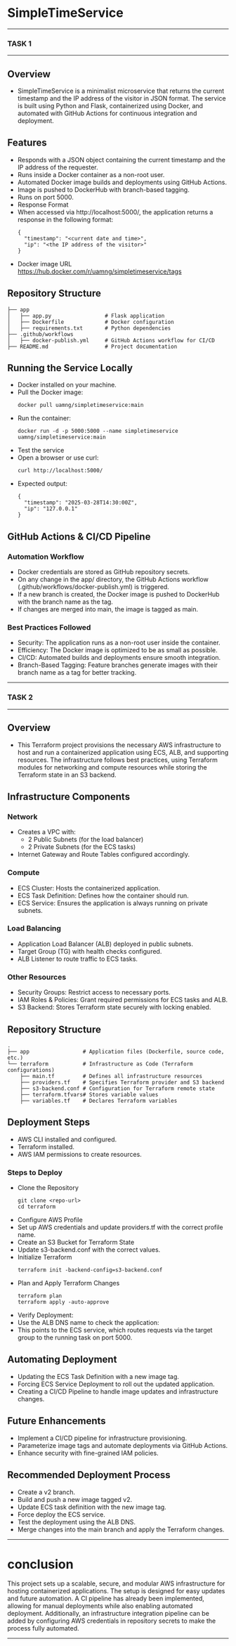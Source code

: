# SimpleTimeService

---
### TASK 1
---

## Overview

- SimpleTimeService is a minimalist microservice that returns the current timestamp and the IP address of the visitor in JSON format. The service is built using Python and Flask, containerized using Docker, and automated with GitHub Actions for continuous integration and deployment.

## Features

- Responds with a JSON object containing the current timestamp and the IP address of the requester.
- Runs inside a Docker container as a non-root user.
- Automated Docker image builds and deployments using GitHub Actions.
- Image is pushed to DockerHub with branch-based tagging.
- Runs on port 5000.
- Response Format
- When accessed via http://localhost:5000/, the application returns a response in the following format:
  ```
  {
    "timestamp": "<current date and time>",
    "ip": "<the IP address of the visitor>"
  }
  ```
- Docker image URL
  https://hub.docker.com/r/uamng/simpletimeservice/tags
  
## Repository Structure

```
├── app
│   ├── app.py                 # Flask application
│   ├── Dockerfile             # Docker configuration
│   ├── requirements.txt       # Python dependencies
├── .github/workflows
│   ├── docker-publish.yml     # GitHub Actions workflow for CI/CD
├── README.md                  # Project documentation
```

## Running the Service Locally

- Docker installed on your machine.
- Pull the Docker image:
  ```
  docker pull uamng/simpletimeservice:main
  ```
- Run the container:
  ```
  docker run -d -p 5000:5000 --name simpletimeservice uamng/simpletimeservice:main
  ```
- Test the service
- Open a browser or use curl:
  ```
  curl http://localhost:5000/
  ```
- Expected output:
  ```
  {
    "timestamp": "2025-03-28T14:30:00Z",
    "ip": "127.0.0.1"
  }
  ```

## GitHub Actions & CI/CD Pipeline

### Automation Workflow

- Docker credentials are stored as GitHub repository secrets.
- On any change in the app/ directory, the GitHub Actions workflow (.github/workflows/docker-publish.yml) is triggered.
- If a new branch is created, the Docker image is pushed to DockerHub with the branch name as the tag.
- If changes are merged into main, the image is tagged as main.

### Best Practices Followed

- Security: The application runs as a non-root user inside the container.
- Efficiency: The Docker image is optimized to be as small as possible.
- CI/CD: Automated builds and deployments ensure smooth integration.
- Branch-Based Tagging: Feature branches generate images with their branch name as a tag for better tracking.

---
### TASK 2
---

## Overview

- This Terraform project provisions the necessary AWS infrastructure to host and run a containerized application using ECS, ALB, and supporting resources. The infrastructure follows best practices, using Terraform modules for networking and compute resources while storing the Terraform state in an S3 backend.

## Infrastructure Components

### Network

- Creates a VPC with:
  - 2 Public Subnets (for the load balancer)
  - 2 Private Subnets (for the ECS tasks)
- Internet Gateway and Route Tables configured accordingly.

### Compute

- ECS Cluster: Hosts the containerized application.
- ECS Task Definition: Defines how the container should run.
- ECS Service: Ensures the application is always running on private subnets.

### Load Balancing

- Application Load Balancer (ALB) deployed in public subnets.
- Target Group (TG) with health checks configured.
- ALB Listener to route traffic to ECS tasks.

### Other Resources

- Security Groups: Restrict access to necessary ports.
- IAM Roles & Policies: Grant required permissions for ECS tasks and ALB.
- S3 Backend: Stores Terraform state securely with locking enabled.

## Repository Structure

```
.
├── app                 # Application files (Dockerfile, source code, etc.)
└── terraform           # Infrastructure as Code (Terraform configurations)
    ├── main.tf         # Defines all infrastructure resources
    ├── providers.tf    # Specifies Terraform provider and S3 backend
    ├── s3-backend.conf # Configuration for Terraform remote state
    ├── terraform.tfvars# Stores variable values
    ├── variables.tf    # Declares Terraform variables

```

## Deployment Steps

- AWS CLI installed and configured.
- Terraform installed.
- AWS IAM permissions to create resources.

### Steps to Deploy

- Clone the Repository
  ```
  git clone <repo-url>
  cd terraform
  ```
- Configure AWS Profile
- Set up AWS credentials and update providers.tf with the correct profile name.
- Create an S3 Bucket for Terraform State
- Update s3-backend.conf with the correct values.
- Initialize Terraform
  ```
  terraform init -backend-config=s3-backend.conf
  ```
- Plan and Apply Terraform Changes
  ```
  terraform plan
  terraform apply -auto-approve
  ```
- Verify Deployment:
- Use the ALB DNS name to check the application:
- This points to the ECS service, which routes requests via the target group to the running task on port 5000.
  
## Automating Deployment

- Updating the ECS Task Definition with a new image tag.
- Forcing ECS Service Deployment to roll out the updated application.
- Creating a CI/CD Pipeline to handle image updates and infrastructure changes.

## Future Enhancements

- Implement a CI/CD pipeline for infrastructure provisioning.
- Parameterize image tags and automate deployments via GitHub Actions.
- Enhance security with fine-grained IAM policies.

## Recommended Deployment Process

- Create a v2 branch.
- Build and push a new image tagged v2.
- Update ECS task definition with the new image tag.
- Force deploy the ECS service.
- Test the deployment using the ALB DNS.
- Merge changes into the main branch and apply the Terraform changes.

----

# conclusion 

This project sets up a scalable, secure, and modular AWS infrastructure for hosting containerized applications. The setup is designed for easy updates and future automation. A CI pipeline has already been implemented, allowing for manual deployments while also enabling automated deployment. Additionally, an infrastructure integration pipeline can be added by configuring AWS credentials in repository secrets to make the process fully automated.

----

